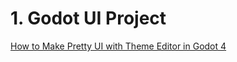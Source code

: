 # 1. Godot UI Project
[How to Make Pretty UI with Theme Editor in Godot 4](https://www.youtube.com/watch?v=7RXm0-TSJMw)